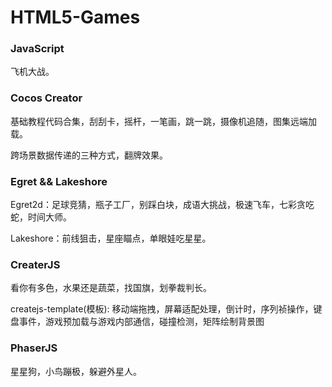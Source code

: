 # HTML5-Games

<h3>JavaScript</h3>

飞机大战。

<h3>Cocos Creator </h3>

基础教程代码合集，刮刮卡，摇杆，一笔画，跳一跳，摄像机追随，图集远端加载。

跨场景数据传递的三种方式，翻牌效果。

<h3>Egret &&  Lakeshore </h3>

Egret2d：足球竞猜，瓶子工厂，别踩白块，成语大挑战，极速飞车，七彩贪吃蛇，时间大师。

Lakeshore：前线狙击，星座瞄点，单眼娃吃星星。

<h3>CreaterJS</h3>

看你有多色，水果还是蔬菜，找国旗，划拳裁判长。

createjs-template(模板):   移动端拖拽，屏幕适配处理，倒计时，序列祯操作，键盘事件，游戏预加载与游戏内部通信，碰撞检测，矩阵绘制背景图


<h3>PhaserJS</h3>

星星狗，小鸟蹦极，躲避外星人。

